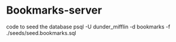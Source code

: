 # Bookmarks-server

code to seed the database
psql -U dunder_mifflin -d bookmarks -f ./seeds/seed.bookmarks.sql